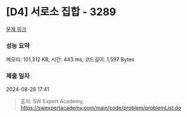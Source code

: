 # [D4] 서로소 집합 - 3289 

[문제 링크](https://swexpertacademy.com/main/code/problem/problemDetail.do?contestProbId=AWBJKA6qr2oDFAWr) 

### 성능 요약

메모리: 101,312 KB, 시간: 443 ms, 코드길이: 1,597 Bytes

### 제출 일자

2024-08-28 17:41



> 출처: SW Expert Academy, https://swexpertacademy.com/main/code/problem/problemList.do